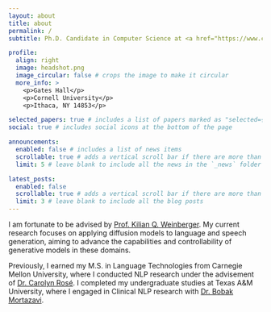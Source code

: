 ```yaml
---
layout: about
title: about
permalink: /
subtitle: Ph.D. Candidate in Computer Science at <a href="https://www.cs.cornell.edu/">Cornell University</a>.

profile:
  align: right
  image: headshot.png
  image_circular: false # crops the image to make it circular
  more_info: >
    <p>Gates Hall</p>
    <p>Cornell University</p>
    <p>Ithaca, NY 14853</p>

selected_papers: true # includes a list of papers marked as "selected={true}"
social: true # includes social icons at the bottom of the page

announcements:
  enabled: false # includes a list of news items
  scrollable: true # adds a vertical scroll bar if there are more than 3 news items
  limit: 5 # leave blank to include all the news in the `_news` folder

latest_posts:
  enabled: false
  scrollable: true # adds a vertical scroll bar if there are more than 3 new posts items
  limit: 3 # leave blank to include all the blog posts
---
```


I am fortunate to be advised by [Prof. Kilian Q. Weinberger](https://www.cs.cornell.edu/~kilian/). My current research focuses on applying diffusion models to language and speech generation, aiming to advance the capabilities and controllability of generative models in these domains.

Previously, I earned my M.S. in Language Technologies from Carnegie Mellon University, where I conducted NLP research under the advisement of [Dr. Carolyn Rosé](https://www.cs.cmu.edu/~cprose/). I completed my undergraduate studies at Texas A&M University, where I engaged in Clinical NLP research with [Dr. Bobak Mortazavi](https://engineering.tamu.edu/cse/profiles/mortazavi-bobak.html).